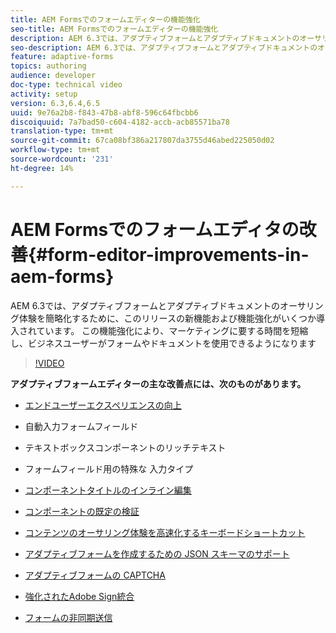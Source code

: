 ```yaml
---
title: AEM Formsでのフォームエディターの機能強化
seo-title: AEM Formsでのフォームエディターの機能強化
description: AEM 6.3では、アダプティブフォームとアダプティブドキュメントのオーサリング体験を簡略化するために、このリリースの新機能および機能強化がいくつか導入されています。 この機能強化により、マーケティングに要する時間を短縮し、ビジネスユーザーがフォームやドキュメントを使用できるようになります
seo-description: AEM 6.3では、アダプティブフォームとアダプティブドキュメントのオーサリング体験を簡略化するために、このリリースの新機能および機能強化がいくつか導入されています。 この機能強化により、マーケティングに要する時間を短縮し、ビジネスユーザーがフォームやドキュメントを使用できるようになります
feature: adaptive-forms
topics: authoring
audience: developer
doc-type: technical video
activity: setup
version: 6.3,6.4,6.5
uuid: 9e76a2b8-f843-47b8-abf8-596c64fbcbb6
discoiquuid: 7a7bad50-c604-4182-accb-acb85571ba78
translation-type: tm+mt
source-git-commit: 67ca08bf386a217807da3755d46abed225050d02
workflow-type: tm+mt
source-wordcount: '231'
ht-degree: 14%

---
```



# AEM Formsでのフォームエディタの改善{#form-editor-improvements-in-aem-forms}

AEM 6.3では、アダプティブフォームとアダプティブドキュメントのオーサリング体験を簡略化するために、このリリースの新機能および機能強化がいくつか導入されています。 この機能強化により、マーケティングに要する時間を短縮し、ビジネスユーザーがフォームやドキュメントを使用できるようになります

>[!VIDEO](https://video.tv.adobe.com/v/19500/)

**アダプティブフォームエディターの主な改善点には、次のものがあります。**

* [エンドユーザーエクスペリエンスの向上](https://helpx.adobe.com/aem-forms/6-3/introduction-forms-authoring.html)

* 自動入力フォームフィールド
* テキストボックスコンポーネントのリッチテキスト
* フォームフィールド用の特殊な 入力タイプ

* [コンポーネントタイトルのインライン編集](https://helpx.adobe.com/aem-forms/6-3/introduction-forms-authoring.html)
* [コンポーネントの既定の検証](https://helpx.adobe.com/aem-forms/6-3/introduction-forms-authoring.html)
* [コンテンツのオーサリング体験を高速化するキーボードショートカット](https://helpx.adobe.com/aem-forms/6-3/keyboard-shortcuts.html#AdaptiveFormEditor)
* [アダプティブフォームを作成するための JSON スキーマのサポート](https://helpx.adobe.com/aem-forms/6-3/adaptive-form-json-schema-form-model.html)
* [アダプティブフォームの CAPTCHA](https://helpx.adobe.com/aem-forms/6-3/captcha-adaptive-forms.html)
* [強化されたAdobe Sign統合](https://helpx.adobe.com/aem-forms/6-3/working-with-adobe-sign.html)
* [フォームの非同期送信](https://helpx.adobe.com/aem-forms/6-3/asynchronous-submissions-adaptive-forms.html)
